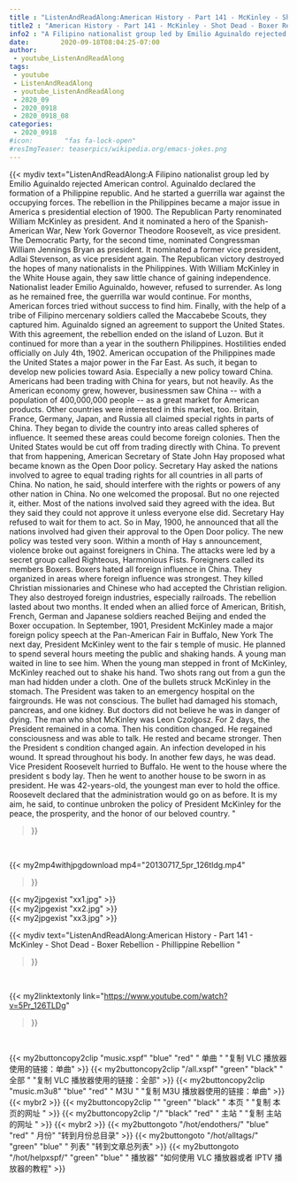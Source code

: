 ```yaml
---
title : "ListenAndReadAlong:American History - Part 141 - McKinley - Shot Dead - Boxer Rebellion - Phillippine Rebellion "
title2 : "American History - Part 141 - McKinley - Shot Dead - Boxer Rebellion - Phillippine Rebellion "
info2 : "A Filipino nationalist group led by Emilio Aguinaldo rejected American control. Aguinaldo declared the formation of a Philippine republic. And he started a guerrilla war against the occupying forces. The rebellion in the Philippines became a major issue in America s presidential election of 1900. The Republican Party renominated William McKinley as president. And it nominated a hero of the Spanish-American War, New York Governor Theodore Roosevelt, as vice president. The Democratic Party, for the second time, nominated Congressman William Jennings Bryan as president. It nominated a former vice president, Adlai Stevenson, as vice president again. The Republican victory destroyed the hopes of many nationalists in the Philippines. With William McKinley in the White House again, they saw little chance of gaining independence. Nationalist leader Emilio Aguinaldo, however, refused to surrender. As long as he remained free, the guerrilla war would continue. For months, American forces tried without success to find him. Finally, with the help of a tribe of Filipino mercenary soldiers called the Maccabebe Scouts, they captured him. Aguinaldo signed an agreement to support the United States. With this agreement, the rebellion ended on the island of Luzon. But it continued for more than a year in the southern Philippines. Hostilities ended officially on July 4th, 1902. American occupation of the Philippines made the United States a major power in the Far East. As such, it began to develop new policies toward Asia. Especially a new policy toward China. Americans had been trading with China for years, but not heavily. As the American economy grew, however, businessmen saw China -- with a population of 400,000,000 people -- as a great market for American products. Other countries were interested in this market, too. Britain, France, Germany, Japan, and Russia all claimed special rights in parts of China. They began to divide the country into areas called spheres of influence. It seemed these areas could become foreign colonies. Then the United States would be cut off from trading directly with China. To prevent that from happening, American Secretary of State John Hay proposed what became known as the  Open Door  policy. Secretary Hay asked the nations involved to agree to equal trading rights for all countries in all parts of China. No nation, he said, should interfere with the rights or powers of any other nation in China. No one welcomed the proposal. But no one rejected it, either. Most of the nations involved said they agreed with the idea. But they said they could not approve it unless everyone else did. Secretary Hay refused to wait for them to act. So in May, 1900, he announced that all the nations involved had given their approval to the  Open Door  policy. The new policy was tested very soon. Within a month of Hay s announcement, violence broke out against foreigners in China. The attacks were led by a secret group called Righteous, Harmonious Fists. Foreigners called its members Boxers. Boxers hated all foreign influence in China. They organized in areas where foreign influence was strongest. They killed Christian missionaries and Chinese who had accepted the Christian religion. They also destroyed foreign industries, especially railroads. The rebellion lasted about two months. It ended when an allied force of American, British, French, German and Japanese soldiers reached Beijing and ended the Boxer occupation. In September, 1901, President McKinley made a major foreign policy speech at the Pan-American Fair in Buffalo, New York The next day, President McKinley went to the fair s temple of music. He planned to spend several hours meeting the public and shaking hands. A young man waited in line to see him. When the young man stepped in front of McKinley, McKinley reached out to shake his hand. Two shots rang out from a gun the man had hidden under a cloth. One of the bullets struck McKinley in the stomach. The President was taken to an emergency hospital on the fairgrounds. He was not conscious. The bullet had damaged his stomach, pancreas, and one kidney. But doctors did not believe he was in danger of dying. The man who shot McKinley was Leon Czolgosz. For 2 days, the President remained in a coma. Then his condition changed. He regained consciousness and was able to talk. He rested and became stronger. Then the President s condition changed again. An infection developed in his wound. It spread throughout his body. In another few days, he was dead. Vice President Roosevelt hurried to Buffalo. He went to the house where the president s body lay. Then he went to another house to be sworn in as president. He was 42-years-old, the youngest man ever to hold the office. Roosevelt declared that the administration would go on as before.  It is my aim,  he said,  to continue unbroken the policy of President McKinley for the peace, the prosperity, and the honor of our beloved country.  "
date:        2020-09-18T08:04:25-07:00
author:
 - youtube_ListenAndReadAlong
tags:
 - youtube
 - ListenAndReadAlong
 - youtube_ListenAndReadAlong
 - 2020_09
 - 2020_0918
 - 2020_0918_08
categories:
 - 2020_0918
#icon:        "fas fa-lock-open"
#resImgTeaser: teaserpics/wikipedia.org/emacs-jokes.png
---
```


{{< mydiv text="ListenAndReadAlong:A Filipino nationalist group led by Emilio Aguinaldo rejected American control. Aguinaldo declared the formation of a Philippine republic. And he started a guerrilla war against the occupying forces. The rebellion in the Philippines became a major issue in America s presidential election of 1900. The Republican Party renominated William McKinley as president. And it nominated a hero of the Spanish-American War, New York Governor Theodore Roosevelt, as vice president. The Democratic Party, for the second time, nominated Congressman William Jennings Bryan as president. It nominated a former vice president, Adlai Stevenson, as vice president again. The Republican victory destroyed the hopes of many nationalists in the Philippines. With William McKinley in the White House again, they saw little chance of gaining independence. Nationalist leader Emilio Aguinaldo, however, refused to surrender. As long as he remained free, the guerrilla war would continue. For months, American forces tried without success to find him. Finally, with the help of a tribe of Filipino mercenary soldiers called the Maccabebe Scouts, they captured him. Aguinaldo signed an agreement to support the United States. With this agreement, the rebellion ended on the island of Luzon. But it continued for more than a year in the southern Philippines. Hostilities ended officially on July 4th, 1902. American occupation of the Philippines made the United States a major power in the Far East. As such, it began to develop new policies toward Asia. Especially a new policy toward China. Americans had been trading with China for years, but not heavily. As the American economy grew, however, businessmen saw China -- with a population of 400,000,000 people -- as a great market for American products. Other countries were interested in this market, too. Britain, France, Germany, Japan, and Russia all claimed special rights in parts of China. They began to divide the country into areas called spheres of influence. It seemed these areas could become foreign colonies. Then the United States would be cut off from trading directly with China. To prevent that from happening, American Secretary of State John Hay proposed what became known as the  Open Door  policy. Secretary Hay asked the nations involved to agree to equal trading rights for all countries in all parts of China. No nation, he said, should interfere with the rights or powers of any other nation in China. No one welcomed the proposal. But no one rejected it, either. Most of the nations involved said they agreed with the idea. But they said they could not approve it unless everyone else did. Secretary Hay refused to wait for them to act. So in May, 1900, he announced that all the nations involved had given their approval to the  Open Door  policy. The new policy was tested very soon. Within a month of Hay s announcement, violence broke out against foreigners in China. The attacks were led by a secret group called Righteous, Harmonious Fists. Foreigners called its members Boxers. Boxers hated all foreign influence in China. They organized in areas where foreign influence was strongest. They killed Christian missionaries and Chinese who had accepted the Christian religion. They also destroyed foreign industries, especially railroads. The rebellion lasted about two months. It ended when an allied force of American, British, French, German and Japanese soldiers reached Beijing and ended the Boxer occupation. In September, 1901, President McKinley made a major foreign policy speech at the Pan-American Fair in Buffalo, New York The next day, President McKinley went to the fair s temple of music. He planned to spend several hours meeting the public and shaking hands. A young man waited in line to see him. When the young man stepped in front of McKinley, McKinley reached out to shake his hand. Two shots rang out from a gun the man had hidden under a cloth. One of the bullets struck McKinley in the stomach. The President was taken to an emergency hospital on the fairgrounds. He was not conscious. The bullet had damaged his stomach, pancreas, and one kidney. But doctors did not believe he was in danger of dying. The man who shot McKinley was Leon Czolgosz. For 2 days, the President remained in a coma. Then his condition changed. He regained consciousness and was able to talk. He rested and became stronger. Then the President s condition changed again. An infection developed in his wound. It spread throughout his body. In another few days, he was dead. Vice President Roosevelt hurried to Buffalo. He went to the house where the president s body lay. Then he went to another house to be sworn in as president. He was 42-years-old, the youngest man ever to hold the office. Roosevelt declared that the administration would go on as before.  It is my aim,  he said,  to continue unbroken the policy of President McKinley for the peace, the prosperity, and the honor of our beloved country.  "
>}}
<br>


{{< my2mp4withjpgdownload mp4="20130717_5pr_126tldg.mp4"
>}}

{{< my2jpgexist "xx1.jpg" >}}<br>
{{< my2jpgexist "xx2.jpg" >}}<br>
{{< my2jpgexist "xx3.jpg" >}}<br>



{{< mydiv text="ListenAndReadAlong:American History - Part 141 - McKinley - Shot Dead - Boxer Rebellion - Phillippine Rebellion "
>}}
<br>

{{< my2linktextonly link="https://www.youtube.com/watch?v=5Pr_126TLDg"
>}}


<br>

{{< my2buttoncopy2clip "music.xspf"        "blue"   "red"    " 单曲 "  "复制 VLC 播放器使用的链接：单曲" >}} {{< my2buttoncopy2clip "/all.xspf"         "green"  "black"  " 全部 "  "复制 VLC 播放器使用的链接：全部" >}} {{< my2buttoncopy2clip "music.m3u8"        "blue"   "red"    " M3U  "    "复制 M3U 播放器使用的链接：单曲" >}} {{< mybr2 >}} {{< my2buttoncopy2clip ""                  "green"  "black"  " 本页 "    "复制 本页的网址 " >}} {{< my2buttoncopy2clip "/"                 "black"  "red"    " 主站 "    "复制 主站的网址 " >}} {{< mybr2 >}} {{< my2buttongoto      "/hot/endothers/"   "blue"   "red"    " 月份"   "转到月份总目录" >}} {{< my2buttongoto      "/hot/alltags/"     "green"  "blue"   " 列表"   "转到文章总列表" >}} {{< my2buttongoto      "/hot/helpxspf/"    "green"  "blue"   " 播放器" "如何使用 VLC 播放器或者 IPTV 播放器的教程" >}} 
